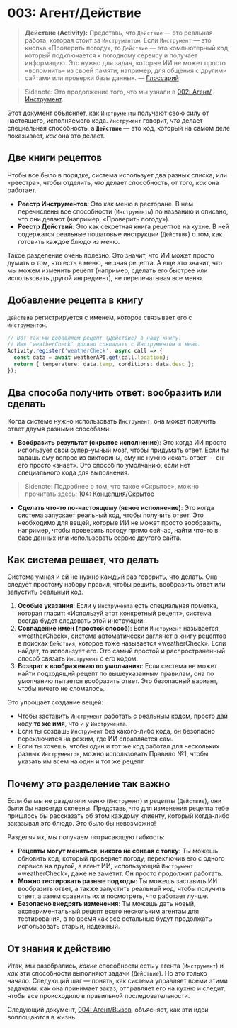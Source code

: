 # 003: Агент/Действие

> **Действие (Activity):** Представь, что `Действие` — это реальная работа, которая стоит за `Инструментом`. Если `Инструмент` — это кнопка «Проверить погоду», то `Действие` — это компьютерный код, который подключается к погодному сервису и получает информацию. Это нужно для задач, которые ИИ не может просто «вспомнить» из своей памяти, например, для общения с другими сайтами или проверки базы данных. — [Глоссарий](./000_glossary.md)

> Sidenote: Это продолжение того, что мы узнали в [002: Агент/Инструмент](./002_agent_tool.md).

Этот документ объясняет, как `Инструменты` получают свою силу от настоящего, исполняемого кода. `Инструмент` говорит, *что* делает специальная способность, а **`Действие`** — это код, который на самом деле показывает, *как* она это делает.

## Две книги рецептов

Чтобы все было в порядке, система использует два разных списка, или «реестра», чтобы отделить, *что* делает способность, от того, *как* она работает.

- **Реестр Инструментов**: Это как меню в ресторане. В нем перечислены все способности (`Инструменты`) по названию и описано, что они делают (например, «Проверить погоду»).
- **Реестр Действий**: Это как секретная книга рецептов на кухне. В ней содержатся реальные пошаговые инструкции (`Действия`) о том, как готовить каждое блюдо из меню.

Такое разделение очень полезно. Это значит, что ИИ может просто думать о том, что есть в меню, не зная рецепта. А еще это значит, что мы можем изменить рецепт (например, сделать его быстрее или использовать другой ингредиент), не перепечатывая все меню.

## Добавление рецепта в книгу

`Действие` регистрируется с именем, которое связывает его с `Инструментом`.

```typescript
// Вот так мы добавляем рецепт (Действие) в нашу книгу.
// Имя 'weatherCheck' должно совпадать с Инструментом в меню.
Activity.register('weatherCheck', async call => {
  const data = await weatherAPI.get(call.location);
  return { temperature: data.temp, conditions: data.desc };
});
```

## Два способа получить ответ: вообразить или сделать

Когда системе нужно использовать `Инструмент`, она может получить ответ двумя разными способами:

- **Вообразить результат (скрытое исполнение)**: Это когда ИИ просто использует свой супер-умный мозг, чтобы придумать ответ. Если ты задашь ему вопрос из викторины, ему не нужно искать ответ — он его просто «знает». Это способ по умолчанию, если нет специального кода для выполнения.
> Sidenote: Подробнее о том, что такое «Скрытое», можно прочитать здесь: [104: Концепция/Скрытое](./104_concept_latent.md)
- **Сделать что-то по-настоящему (явное исполнение)**: Это когда система запускает реальный код, чтобы получить ответ. Это необходимо для вещей, которые ИИ не может просто вообразить, например, чтобы проверить погоду прямо сейчас, найти что-то в базе данных или использовать сервис другого сайта.

## Как система решает, что делать

Система умная и ей не нужно каждый раз говорить, что делать. Она следует простому набору правил, чтобы решить, вообразить ответ или запустить реальный код.

1.  **Особые указания**: Если у `Инструмента` есть специальная пометка, которая гласит: «Используй этот конкретный рецепт», система всегда будет следовать этой инструкции.
2.  **Совпадение имен (простой способ)**: Если `Инструмент` называется «weatherCheck», система автоматически заглянет в книгу рецептов в поисках `Действия`, которое тоже называется «weatherCheck». Если найдет, то использует его. Это самый простой и распространенный способ связать `Инструмент` с его кодом.
3.  **Возврат к воображению по умолчанию**: Если система не может найти подходящий рецепт по вышеуказанным правилам, она по умолчанию пытается вообразить ответ. Это безопасный вариант, чтобы ничего не сломалось.

Это упрощает создание вещей:

- Чтобы заставить `Инструмент` работать с реальным кодом, просто дай коду **то же имя**, что и у `Инструмента`.
- Если ты создашь `Инструмент` без какого-либо кода, он безопасно переключится на режим, где ИИ справляется сам.
- Если ты хочешь, чтобы один и тот же код работал для нескольких разных `Инструментов`, можно использовать Правило №1, чтобы указать им всем на один и тот же рецепт.

## Почему это разделение так важно

Если бы мы не разделяли меню (`Инструмент`) и рецепты (`Действие`), они были бы навсегда склеены. Представь, что для изменения рецепта тебе пришлось бы рассказать об этом каждому клиенту, который когда-либо заказывал это блюдо. Это было бы невозможно!

Разделяя их, мы получаем потрясающую гибкость:

- **Рецепты могут меняться, никого не сбивая с толку**: Ты можешь обновить код, который проверяет погоду, переключив его с одного сервиса на другой, а агент ИИ, использующий `Инструмент` «weatherCheck», даже не заметит. Он просто продолжит работать.
- **Можно тестировать разные подходы**: Ты можешь заставить ИИ вообразить ответ, а также запустить реальный код, чтобы получить ответ, а затем сравнить их и посмотреть, что работает лучше.
- **Безопасно внедрять изменения**: Ты можешь дать новый, экспериментальный рецепт всего нескольким агентам для тестирования, в то время как все остальные будут продолжать использовать старый, надежный.

## От знания к действию

Итак, мы разобрались, *какие* способности есть у агента (`Инструмент`) и *как* эти способности выполняют задачи (`Действие`). Но это только начало. Следующий шаг — понять, как система управляет всеми этими задачами: как она принимает заказ, отправляет его на кухню и следит, чтобы все происходило в правильной последовательности.

Следующий документ, [004: Агент/Вызов](./004_agent_call.md), объясняет, как эти идеи воплощаются в жизнь.